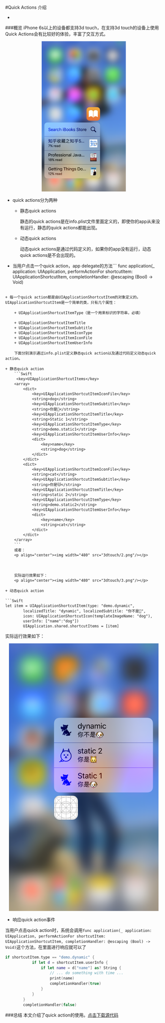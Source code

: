 #Quick Actions 介绍

-
###概览
iPhone 6s以上的设备都支持3d touch，在支持3d touch的设备上使用Quick Actions会有比较好的体验，丰富了交互方式。
<p align="center"><img height="480" src="3dtouch/1.png"/></p> 


+ quick actions分为两种

	+ 静态quick actions

		静态的quick actions是在info.plist文件里面定义的，即使你的app从来没有运行，静态的quick actions都能出现。
	
	+ 动态quick actions


		动态quick actions是通过代码定义的，如果你的app没有运行，动态quick actions是不会出现的。
	
	
+ 当用户点击一个quick action，app delegate的方法```
func application(_ application: UIApplication, performActionFor shortcutItem: UIApplicationShortcutItem, completionHandler: @escaping (Bool) -> Void)
```会被调用（必要时app会启动）。

+ 每一个quick action都是由UIApplicationShortcutItem的对象定义的。UIApplicationShortcutItem是一个简单的类，只有几个属性：

	+ UIApplicationShortcutItemType（是一个用来标识的字符串，必填）
	
	+ UIApplicationShortcutItemTitle
	+ UIApplicationShortcutItemSubtitle
	+ UIApplicationShortcutItemIconType
	+ UIApplicationShortcutItemIconFile
	+ UIApplicationShortcutItemUserInfo

	下面分别演示通过info.plist定义静态quick action以及通过代码定义动态quick action。
	
+ 静态quick action
	```Swift
	 <key>UIApplicationShortcutItems</key>
    <array>
        <dict>
            <key>UIApplicationShortcutItemIconFile</key>
            <string>dog</string>
            <key>UIApplicationShortcutItemSubtitle</key>
            <string>你是🐶</string>
            <key>UIApplicationShortcutItemTitle</key>
            <string>Static 1</string>
            <key>UIApplicationShortcutItemType</key>
            <string>demo.static1</string>
            <key>UIApplicationShortcutItemUserInfo</key>
            <dict>
                <key>name</key>
                <string>dog</string>
            </dict>
        </dict>
        <dict>
            <key>UIApplicationShortcutItemIconFile</key>
            <string>cat</string>
            <key>UIApplicationShortcutItemSubtitle</key>
            <string>你是🐱</string>
            <key>UIApplicationShortcutItemTitle</key>
            <string>static 2</string>
            <key>UIApplicationShortcutItemType</key>
            <string>demo.static2</string>
            <key>UIApplicationShortcutItemUserInfo</key>
            <dict>
                <key>name</key>
                <string>cat</string>
            </dict>
        </dict>
    </array>
	```
	或者：
	<p align="center"><img width="480" src="3dtouch/2.png"/></p> 
	
	
	
	实际运行效果如下：
	<p align="center"><img width="480" src="3dtouch/3.png"/></p> 
	
+ 动态quick action

```Swift
let item = UIApplicationShortcutItem(type: "demo.dynamic",
        localizedTitle: "dynamic", localizedSubtitle: "你不是🐶",
        icon: UIApplicationShortcutIcon(templateImageName: "dog"),
        userInfo: ["name":"dog"])
        UIApplication.shared.shortcutItems = [item]
```
实际运行效果如下：
	<p align="center"><img width="480" src="3dtouch/4.png"/></p> 
+ 响应quick action事件

当用户点击quick action时，系统会调用```func application(_ application: UIApplication, performActionFor shortcutItem: UIApplicationShortcutItem, completionHandler: @escaping (Bool) -> Void)```这个方法，在里面进行响应就可以了

```Swift 
if shortcutItem.type == "demo.dynamic" {
            if let d = shortcutItem.userInfo {
                if let name = d["name"] as? String {
                    // ... do something with time ...
                    print(name)
                    completionHandler(true)
                }
            }
        }
        completionHandler(false)
```

###总结
本文介绍了quick action的使用。[点击下载源代码](https://github.com/Cj370118568/notes/archive/master.zip)
